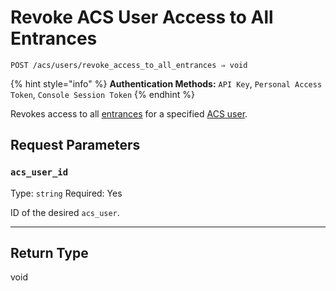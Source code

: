 # Revoke ACS User Access to All Entrances

```
POST /acs/users/revoke_access_to_all_entrances ⇒ void
```

{% hint style="info" %}
**Authentication Methods:** `API Key`, `Personal Access Token`, `Console Session Token`
{% endhint %}

Revokes access to all [entrances](https://docs.seam.co/latest/api/acs/entrances) for a specified [ACS user](https://docs.seam.co/latest/capability-guides/access-systems/user-management).

## Request Parameters

### `acs_user_id`

Type: `string`
Required: Yes

ID of the desired `acs_user`.

***

## Return Type

void
